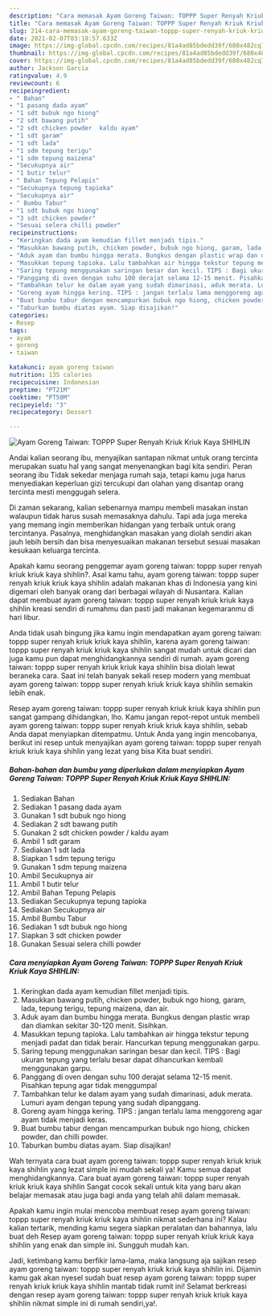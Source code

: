 ```yaml
---
description: "Cara memasak Ayam Goreng Taiwan: TOPPP Super Renyah Kriuk Kriuk Kaya SHIHLIN yang lezat Untuk Jualan"
title: "Cara memasak Ayam Goreng Taiwan: TOPPP Super Renyah Kriuk Kriuk Kaya SHIHLIN yang lezat Untuk Jualan"
slug: 214-cara-memasak-ayam-goreng-taiwan-toppp-super-renyah-kriuk-kriuk-kaya-shihlin-yang-lezat-untuk-jualan
date: 2021-02-07T03:18:57.633Z
image: https://img-global.cpcdn.com/recipes/81a4ad85bdedd39f/680x482cq70/ayam-goreng-taiwan-toppp-super-renyah-kriuk-kriuk-kaya-shihlin-foto-resep-utama.jpg
thumbnail: https://img-global.cpcdn.com/recipes/81a4ad85bdedd39f/680x482cq70/ayam-goreng-taiwan-toppp-super-renyah-kriuk-kriuk-kaya-shihlin-foto-resep-utama.jpg
cover: https://img-global.cpcdn.com/recipes/81a4ad85bdedd39f/680x482cq70/ayam-goreng-taiwan-toppp-super-renyah-kriuk-kriuk-kaya-shihlin-foto-resep-utama.jpg
author: Jackson Garcia
ratingvalue: 4.9
reviewcount: 6
recipeingredient:
- " Bahan"
- "1 pasang dada ayam"
- "1 sdt bubuk ngo hiong"
- "2 sdt bawang putih"
- "2 sdt chicken powder  kaldu ayam"
- "1 sdt garam"
- "1 sdt lada"
- "1 sdm tepung terigu"
- "1 sdm tepung maizena"
- "Secukupnya air"
- "1 butir telur"
- " Bahan Tepung Pelapis"
- "Secukupnya tepung tapioka"
- "Secukupnya air"
- " Bumbu Tabur"
- "1 sdt bubuk ngo hiong"
- "3 sdt chicken powder"
- "Sesuai selera chilli powder"
recipeinstructions:
- "Keringkan dada ayam kemudian fillet menjadi tipis."
- "Masukkan bawang putih, chicken powder, bubuk ngo hiong, garam, lada, tepung terigu, tepung maizena, dan air."
- "Aduk ayam dan bumbu hingga merata. Bungkus dengan plastic wrap dan diamkan sekitar 30-120 menit. Sisihkan."
- "Masukkan tepung tapioka. Lalu tambahkan air hingga tekstur tepung menjadi padat dan tidak berair. Hancurkan tepung menggunakan garpu."
- "Saring tepung menggunakan saringan besar dan kecil. TIPS : Bagi ukuran tepung yang terlalu besar dapat dihancurkan kembali menggunakan garpu."
- "Panggang di oven dengan suhu 100 derajat selama 12-15 menit. Pisahkan tepung agar tidak menggumpal"
- "Tambahkan telur ke dalam ayam yang sudah dimarinasi, aduk merata. Lumuri ayam dengan tepung yang sudah dipanggang."
- "Goreng ayam hingga kering. TIPS : jangan terlalu lama menggoreng agar ayam tidak menjadi keras."
- "Buat bumbu tabur dengan mencampurkan bubuk ngo hiong, chicken powder, dan chilli powder."
- "Taburkan bumbu diatas ayam. Siap disajikan!"
categories:
- Resep
tags:
- ayam
- goreng
- taiwan

katakunci: ayam goreng taiwan 
nutrition: 135 calories
recipecuisine: Indonesian
preptime: "PT21M"
cooktime: "PT50M"
recipeyield: "3"
recipecategory: Dessert

---
```



![Ayam Goreng Taiwan: TOPPP Super Renyah Kriuk Kriuk Kaya SHIHLIN](https://img-global.cpcdn.com/recipes/81a4ad85bdedd39f/680x482cq70/ayam-goreng-taiwan-toppp-super-renyah-kriuk-kriuk-kaya-shihlin-foto-resep-utama.jpg)

Andai kalian seorang ibu, menyajikan santapan nikmat untuk orang tercinta merupakan suatu hal yang sangat menyenangkan bagi kita sendiri. Peran seorang ibu Tidak sekedar menjaga rumah saja, tetapi kamu juga harus menyediakan keperluan gizi tercukupi dan olahan yang disantap orang tercinta mesti menggugah selera.

Di zaman  sekarang, kalian sebenarnya mampu membeli masakan instan walaupun tidak harus susah memasaknya dahulu. Tapi ada juga mereka yang memang ingin memberikan hidangan yang terbaik untuk orang tercintanya. Pasalnya, menghidangkan masakan yang diolah sendiri akan jauh lebih bersih dan bisa menyesuaikan makanan tersebut sesuai masakan kesukaan keluarga tercinta. 



Apakah kamu seorang penggemar ayam goreng taiwan: toppp super renyah kriuk kriuk kaya shihlin?. Asal kamu tahu, ayam goreng taiwan: toppp super renyah kriuk kriuk kaya shihlin adalah makanan khas di Indonesia yang kini digemari oleh banyak orang dari berbagai wilayah di Nusantara. Kalian dapat membuat ayam goreng taiwan: toppp super renyah kriuk kriuk kaya shihlin kreasi sendiri di rumahmu dan pasti jadi makanan kegemaranmu di hari libur.

Anda tidak usah bingung jika kamu ingin mendapatkan ayam goreng taiwan: toppp super renyah kriuk kriuk kaya shihlin, karena ayam goreng taiwan: toppp super renyah kriuk kriuk kaya shihlin sangat mudah untuk dicari dan juga kamu pun dapat menghidangkannya sendiri di rumah. ayam goreng taiwan: toppp super renyah kriuk kriuk kaya shihlin bisa diolah lewat beraneka cara. Saat ini telah banyak sekali resep modern yang membuat ayam goreng taiwan: toppp super renyah kriuk kriuk kaya shihlin semakin lebih enak.

Resep ayam goreng taiwan: toppp super renyah kriuk kriuk kaya shihlin pun sangat gampang dihidangkan, lho. Kamu jangan repot-repot untuk membeli ayam goreng taiwan: toppp super renyah kriuk kriuk kaya shihlin, sebab Anda dapat menyiapkan ditempatmu. Untuk Anda yang ingin mencobanya, berikut ini resep untuk menyajikan ayam goreng taiwan: toppp super renyah kriuk kriuk kaya shihlin yang lezat yang bisa Kita buat sendiri.

<!--inarticleads1-->

##### Bahan-bahan dan bumbu yang diperlukan dalam menyiapkan Ayam Goreng Taiwan: TOPPP Super Renyah Kriuk Kriuk Kaya SHIHLIN:

1. Sediakan  Bahan
1. Sediakan 1 pasang dada ayam
1. Gunakan 1 sdt bubuk ngo hiong
1. Sediakan 2 sdt bawang putih
1. Gunakan 2 sdt chicken powder / kaldu ayam
1. Ambil 1 sdt garam
1. Sediakan 1 sdt lada
1. Siapkan 1 sdm tepung terigu
1. Gunakan 1 sdm tepung maizena
1. Ambil Secukupnya air
1. Ambil 1 butir telur
1. Ambil  Bahan Tepung Pelapis
1. Sediakan Secukupnya tepung tapioka
1. Sediakan Secukupnya air
1. Ambil  Bumbu Tabur
1. Sediakan 1 sdt bubuk ngo hiong
1. Siapkan 3 sdt chicken powder
1. Gunakan Sesuai selera chilli powder




<!--inarticleads2-->

##### Cara menyiapkan Ayam Goreng Taiwan: TOPPP Super Renyah Kriuk Kriuk Kaya SHIHLIN:

1. Keringkan dada ayam kemudian fillet menjadi tipis.
1. Masukkan bawang putih, chicken powder, bubuk ngo hiong, garam, lada, tepung terigu, tepung maizena, dan air.
1. Aduk ayam dan bumbu hingga merata. Bungkus dengan plastic wrap dan diamkan sekitar 30-120 menit. Sisihkan.
1. Masukkan tepung tapioka. Lalu tambahkan air hingga tekstur tepung menjadi padat dan tidak berair. Hancurkan tepung menggunakan garpu.
1. Saring tepung menggunakan saringan besar dan kecil. TIPS : Bagi ukuran tepung yang terlalu besar dapat dihancurkan kembali menggunakan garpu.
1. Panggang di oven dengan suhu 100 derajat selama 12-15 menit. Pisahkan tepung agar tidak menggumpal
1. Tambahkan telur ke dalam ayam yang sudah dimarinasi, aduk merata. Lumuri ayam dengan tepung yang sudah dipanggang.
1. Goreng ayam hingga kering. TIPS : jangan terlalu lama menggoreng agar ayam tidak menjadi keras.
1. Buat bumbu tabur dengan mencampurkan bubuk ngo hiong, chicken powder, dan chilli powder.
1. Taburkan bumbu diatas ayam. Siap disajikan!




Wah ternyata cara buat ayam goreng taiwan: toppp super renyah kriuk kriuk kaya shihlin yang lezat simple ini mudah sekali ya! Kamu semua dapat menghidangkannya. Cara buat ayam goreng taiwan: toppp super renyah kriuk kriuk kaya shihlin Sangat cocok sekali untuk kita yang baru akan belajar memasak atau juga bagi anda yang telah ahli dalam memasak.

Apakah kamu ingin mulai mencoba membuat resep ayam goreng taiwan: toppp super renyah kriuk kriuk kaya shihlin nikmat sederhana ini? Kalau kalian tertarik, mending kamu segera siapkan peralatan dan bahannya, lalu buat deh Resep ayam goreng taiwan: toppp super renyah kriuk kriuk kaya shihlin yang enak dan simple ini. Sungguh mudah kan. 

Jadi, ketimbang kamu berfikir lama-lama, maka langsung aja sajikan resep ayam goreng taiwan: toppp super renyah kriuk kriuk kaya shihlin ini. Dijamin kamu gak akan nyesel sudah buat resep ayam goreng taiwan: toppp super renyah kriuk kriuk kaya shihlin mantab tidak rumit ini! Selamat berkreasi dengan resep ayam goreng taiwan: toppp super renyah kriuk kriuk kaya shihlin nikmat simple ini di rumah sendiri,ya!.

